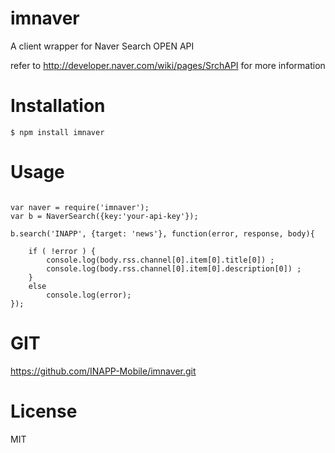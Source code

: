 # imnaver

A client wrapper for Naver Search OPEN API 

refer to http://developer.naver.com/wiki/pages/SrchAPI for more information

# Installation

```
$ npm install imnaver
```

# Usage
```

var naver = require('imnaver');
var b = NaverSearch({key:'your-api-key'});

b.search('INAPP', {target: 'news'}, function(error, response, body){

	if ( !error ) {
    	console.log(body.rss.channel[0].item[0].title[0]) ;
    	console.log(body.rss.channel[0].item[0].description[0]) ;
    }
	else
		console.log(error);
});

```

# GIT

https://github.com/INAPP-Mobile/imnaver.git

# License

MIT

